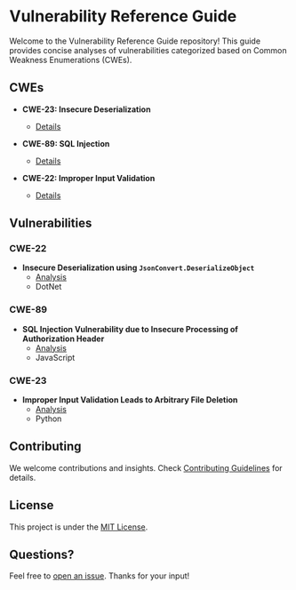 # Vulnerability Reference Guide

Welcome to the Vulnerability Reference Guide repository! This guide provides concise analyses of vulnerabilities categorized based on Common Weakness Enumerations (CWEs).

## CWEs

- **CWE-23: Insecure Deserialization**
  - [Details](https://cwe.mitre.org/data/definitions/23.html)

- **CWE-89: SQL Injection**
  - [Details](https://cwe.mitre.org/data/definitions/89.html)

- **CWE-22: Improper Input Validation**
  - [Details](https://cwe.mitre.org/data/definitions/22.html)

## Vulnerabilities

### CWE-22

- **Insecure Deserialization using `JsonConvert.DeserializeObject`**
  - [Analysis](docs/CWE-22/dotnet/JsonConvert-Deserialisation.md)
  - DotNet

### CWE-89

- **SQL Injection Vulnerability due to Insecure Processing of Authorization Header**
  - [Analysis](docs/CWE-89/javascript/anything-llm-sql-injection-vulnerabilities.md)
  - JavaScript

### CWE-23

- **Improper Input Validation Leads to Arbitrary File Deletion**
  - [Analysis](docs/CWE-23/python/anything-llm-arbitrary-file-deletion.md)
  - Python

## Contributing

We welcome contributions and insights. Check [Contributing Guidelines](contributing.md) for details.

## License

This project is under the [MIT License](LICENSE).

## Questions?

Feel free to [open an issue](https://github.com/your-username/VulnInsights/issues). Thanks for your input!
